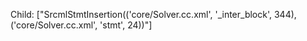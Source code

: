 Child: ["SrcmlStmtInsertion(('core/Solver.cc.xml', '_inter_block', 344), ('core/Solver.cc.xml', 'stmt', 24))"]